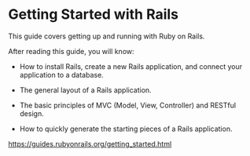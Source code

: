 # Getting Started with Rails

This guide covers getting up and running with Ruby on Rails.

After reading this guide, you will know:

* How to install Rails, create a new Rails application, and connect your application to a database.

* The general layout of a Rails application.

* The basic principles of MVC (Model, View, Controller) and RESTful design.

* How to quickly generate the starting pieces of a Rails application.

https://guides.rubyonrails.org/getting_started.html
